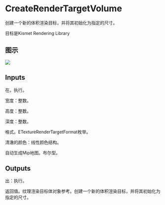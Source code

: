 # CreateRenderTargetVolume

创建一个新的体积渲染目标，并将其初始化为指定的尺寸。

目标是Kismet Rendering Library

## 图示

![]($-20221218-20355754.png)

## Inputs

在。执行。

宽度：整数。

高度：整数。

深度：整数。

格式。ETextureRenderTargetFormat枚举。

清澈的颜色：线性颜色结构。

自动生成Mip地图。布尔型。  

## Outputs

出：执行。

返回值。纹理渲染目标体对象参考。创建一个新的体积渲染目标，并将其初始化为指定的尺寸。
